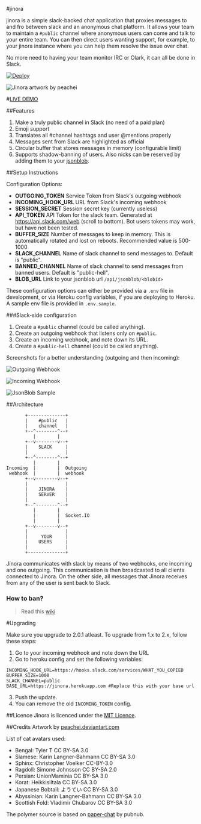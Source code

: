 #jinora

jinora is a simple slack-backed chat application that proxies messages to and fro between slack and an anonymous chat platform. It allows your team to maintain a `#public` channel where anonymous users can come and talk to your entire team. You can then direct users wanting support, for example, to your jinora instance where you can help them resolve the issue over chat. 

No more need to having your team monitor IRC or Olark, it can all be done in Slack.

[![Deploy](https://www.herokucdn.com/deploy/button.png)](https://heroku.com/deploy?template=https://github.com/sdslabs/jinora)

![Jinora artwork by peachei](https://i.imgur.com/WNRjxyN.jpg)

#[LIVE DEMO](http://chat.sdslabs.co)

##Features

1. Make a truly public channel in Slack (no need of a paid plan)
2. Emoji support
3. Translates all #channel hashtags and user @mentions properly
4. Messages sent from Slack are highlighted as official
5. Circular buffer that stores messages in memory (configurable limit)
6. Supports shadow-banning of users. Also nicks can be reserved by adding them to your [jsonblob](https://jsonblob.com).

##Setup Instructions

Configuration Options:

- **OUTGOING_TOKEN** Service Token from Slack's outgoing webhook
- **INCOMING_HOOK_URL** URL from Slack's incoming webhook
- **SESSION_SECRET** Session secret key (currently useless)
- **API_TOKEN** API Token for the slack team. Generated at <https://api.slack.com/web> (scroll to bottom). Bot users tokens may work, but have not been tested.
- **BUFFER_SIZE** Number of messages to keep in memory. This is automatically rotated and lost on reboots. Recommended value is 500-1000
- **SLACK_CHANNEL** Name of slack channel to send messages to. Default is "public".
- **BANNED_CHANNEL** Name of slack channel to send messages from banned users. Default is "public-hell".
- **BLOB_URL** Link to your jsonblob url `/api/jsonblob/<blobid>`

These configuration options can either be provided via a `.env` file in development, or via Heroku config variables, if you are deploying to Heroku. A sample env file is provided in `.env.sample`.

###Slack-side configuration
1. Create a `#public` channel (could be called anything).
2. Create an outgoing webhook that listens only on `#public`.
3. Create an incoming webhook, and note down its URL.
4. Create a `#public-hell` channel (could be called anything).

Screenshots for a better understanding (outgoing and then incoming):

![Outgoing Webhook](http://i.imgur.com/dja9jqa.png)

![Incoming Webhook](http://i.imgur.com/iCDEAok.png)

![JsonBlob Sample](http://i.imgur.com/Cpo3M2i.png)

##Architecture

           +--------------+        
           |    #public   |        
           |    channel   |        
           +--^--------^--+        
              |        |           
           +--v--------v--+        
           |    SLACK     |        
           |              |        
           +--^--------^--+        
              |        |           
    Incoming  |        |  Outgoing 
     webhook  |        |  webhook  
           +--v--------v--+        
           |              |        
           |    JINORA    |        
           |    SERVER    |        
           |              |        
           +--^--------^--+        
              |        |           
              |        |  Socket.IO
              |        |           
           +--v--------v--+        
           |              |        
           |     YOUR     |        
           |    USERS     |        
           |              |        
           +--------------+        

Jinora communicates with slack by means of two webhooks, one incoming and one outgoing. This communication is then broadcasted to all clients connected to Jinora. On the other side, all messages that Jinora receives from any of the user is sent back to Slack.

### How to ban?
> Read this [wiki](https://github.com/sdslabs/jinora/wiki/Banning-nicks-and-sessions)

#Upgrading

Make sure you upgrade to 2.0.1 atleast. To upgrade from 1.x to 2.x, follow these steps:

1. Go to your incoming webhook and note down the URL
2. Go to heroku config and set the following variables:  
```
INCOMING_HOOK_URL=https://hooks.slack.com/services/WHAT_YOU_COPIED
BUFFER_SIZE=1000
SLACK_CHANNEL=public
BASE_URL=https://jinora.herokuapp.com #Replace this with your base url
```
3. Push the update.
4. You can remove the old `INCOMING_TOKEN` config.

##Licence
Jinora is licenced under the [MIT Licence](http://nemo.mit-license.org/).

##Credits
Artwork by [peachei.deviantart.com](http://peachei.deviantart.com/art/Older-Jinora-317463839)

List of cat avatars used:

- Bengal: Tyler T CC BY-SA 3.0
- Siamese: Karin Langner-Bahmann CC BY-SA 3.0
- Sphinx: Christopher Voelker CC-BY-3.0
- Ragdoll: Simone Johnsson CC BY-SA 2.0
- Persian: UnionMaminia CC BY-SA 3.0
- Korat: Heikkisiltala CC BY-SA 3.0
- Japanese Bobtail: ようてい CC BY-SA 3.0
- Abyssinian: Karin Langner-Bahmann CC BY-SA 3.0
- Scottish Fold: Vladimir Chubarov CC BY-SA 3.0

The polymer source is based on [paper-chat](https://github.com/pubnub/paper-chat) by pubnub.
